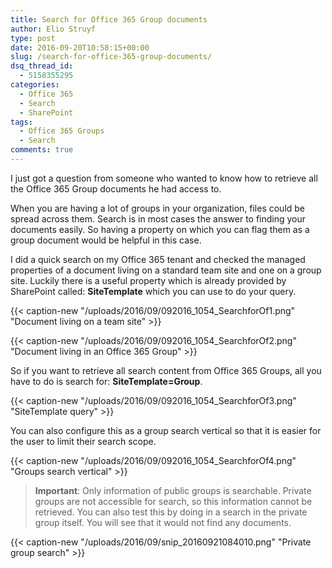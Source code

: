 ```yaml
---
title: Search for Office 365 Group documents
author: Elio Struyf
type: post
date: 2016-09-20T10:58:15+00:00
slug: /search-for-office-365-group-documents/
dsq_thread_id:
  - 5158355295
categories:
  - Office 365
  - Search
  - SharePoint
tags:
  - Office 365 Groups
  - Search
comments: true
---
```


I just got a question from someone who wanted to know how to retrieve all the Office 365 Group documents he had access to.

When you are having a lot of groups in your organization, files could be spread across them. Search is in most cases the answer to finding your documents easily. So having a property on which you can flag them as a group document would be helpful in this case.

I did a quick search on my Office 365 tenant and checked the managed properties of a document living on a standard team site and one on a group site. Luckily there is a useful property which is already provided by SharePoint called: **SiteTemplate** which you can use to do your query.

{{< caption-new "/uploads/2016/09/092016_1054_SearchforOf1.png" "Document living on a team site" >}}

{{< caption-new "/uploads/2016/09/092016_1054_SearchforOf2.png" "Document living in an Office 365 Group" >}}

So if you want to retrieve all search content from Office 365 Groups, all you have to do is search for: **SiteTemplate=Group**.

{{< caption-new "/uploads/2016/09/092016_1054_SearchforOf3.png" "SiteTemplate query" >}}

You can also configure this as a group search vertical so that it is easier for the user to limit their search scope.

{{< caption-new "/uploads/2016/09/092016_1054_SearchforOf4.png" "Groups search vertical" >}}

> **Important**: Only information of public groups is searchable. Private groups are not accessible for search, so this information cannot be retrieved. You can also test this by doing in a search in the private group itself. You will see that it would not find any documents.

{{< caption-new "/uploads/2016/09/snip_20160921084010.png" "Private group search" >}}